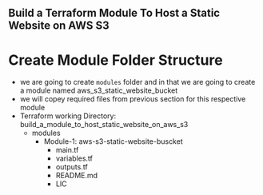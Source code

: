 ## Build a Terraform Module To Host a Static Website on AWS S3
# Create Module Folder Structure
- we are going to create `modules` folder and in that we are going to create a module named aws_s3_static_website_bucket
- we will copey required files from previous section for this respective module
- Terraform working Directory: build_a_module_to_host_static_website_on_aws_s3
    - modules
        - Module-1: aws-s3-static-website-buscket
            - main.tf
            - variables.tf
            - outputs.tf
            - README.md
            - LIC